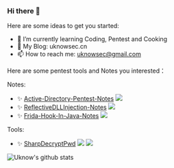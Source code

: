 ### Hi there 👋

<!--
**uknowsec/uknowsec** is a ✨ _special_ ✨ repository because its `README.md` (this file) appears on your GitHub profile.
-->
Here are some ideas to get you started:

- 🌱 I’m currently learning Coding, Pentest and Cooking
- 👀 My Blog: uknowsec.cn
- 📫 How to reach me: uknowsec@gmail.com

Here are some pentest tools and Notes you interested：

Notes:
- ✨ [Active-Directory-Pentest-Notes](https://github.com/uknowsec/Active-Directory-Pentest-Notes) ![](https://img.shields.io/github/stars/uknowsec/Active-Directory-Pentest-Notes)
- ✨ [ReflectiveDLLInjection-Notes](https://github.com/uknowsec/ReflectiveDLLInjection-Notes) ![](https://img.shields.io/github/stars/uknowsec/ReflectiveDLLInjection-Notes)
- ✨ [Frida-Hook-In-Java-Notes](https://github.com/uknowsec/Frida-Hook-In-Java-Notes) ![](https://img.shields.io/github/stars/uknowsec/Frida-Hook-In-Java-Notes)
      
Tools:
- ✨ [SharpDecryptPwd](https://github.com/uknowsec/SharpDecryptPwd)  ![](https://img.shields.io/github/stars/uknowsec/SharpDecryptPwd) ![](https://img.shields.io/github/languages/top/uknowsec/SharpDecryptPwd)


![Uknow's github stats](https://github-readme-stats.vercel.app/api?username=uknowsec&show_icons=true&theme=dracula)
